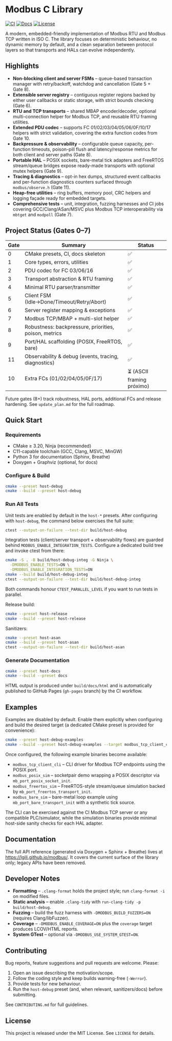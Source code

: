 # Modbus C Library

[![CI](https://github.com/lgili/modbus/actions/workflows/ci.yml/badge.svg)](https://github.com/lgili/modbus/actions/workflows/ci.yml)
[![Docs](https://github.com/lgili/modbus/actions/workflows/ci.yml/badge.svg?label=docs)](https://lgili.github.io/modbus/)
[![License](https://img.shields.io/badge/license-MIT-blue.svg)](LICENSE)

A modern, embedded-friendly implementation of Modbus RTU and Modbus TCP written
in ISO C.  The library focuses on deterministic behaviour, no dynamic memory by
default, and a clean separation between protocol layers so that transports and
HALs can evolve independently.

## Highlights

- **Non-blocking client and server FSMs** – queue-based transaction manager with
  retry/backoff, watchdog and cancellation (Gate 5 + Gate 8).
- **Extensible server registry** – contiguous register regions backed by either
  user callbacks or static storage, with strict bounds checking (Gate 6).
- **RTU and TCP transports** – shared MBAP encoder/decoder, optional
  multi-connection helper for Modbus TCP, and reusable RTU framing utilities.
- **Extended PDU codec** – supports FC 01/02/03/04/05/06/0F/10/17 helpers with
  strict validation, covering the extra function codes from Gate 10.
- **Backpressure & observability** – configurable queue capacity, per-function
  timeouts, poison-pill flush and latency/response metrics for both client and
  server paths (Gate 8).
- **Portable HAL** – POSIX sockets, bare-metal tick adapters and FreeRTOS
  stream/queue bridges expose ready-made transports with optional mutex
  helpers (Gate 9).
- **Tracing & diagnostics** – opt-in hex dumps, structured event callbacks and
  per-function diagnostics counters surfaced through `modbus/observe.h`
  (Gate 11).
- **Heap-free utilities** – ring buffers, memory pool, CRC helpers and logging
  façade ready for embedded targets.
- **Comprehensive tests** – unit, integration, fuzzing harnesses and CI jobs
  covering GCC/Clang/ASan/MSVC plus Modbus TCP interoperability via `mbtget`
  and `modpoll` (Gate 7).

## Project Status (Gates 0–7)

| Gate | Summary | Status |
|------|---------|--------|
| 0 | CMake presets, CI, docs skeleton | ✅ |
| 1 | Core types, errors, utilities | ✅ |
| 2 | PDU codec for FC 03/06/16 | ✅ |
| 3 | Transport abstraction & RTU framing | ✅ |
| 4 | Minimal RTU parser/transmitter | ✅ |
| 5 | Client FSM (Idle→Done/Timeout/Retry/Abort) | ✅ |
| 6 | Server register mapping & exceptions | ✅ |
| 7 | Modbus TCP/MBAP + multi-slot helper | ✅ |
| 8 | Robustness: backpressure, priorities, poison, metrics | ✅ |
| 9 | Port/HAL scaffolding (POSIX, FreeRTOS, bare) | ✅ |
| 11 | Observability & debug (events, tracing, diagnostics) | ✅ |
| 10 | Extra FCs (01/02/04/05/0F/17) | ⏳ (ASCII framing próximo) |

Future gates (8+) track robustness, HAL ports, additional FCs and release
hardening.  See `update_plan.md` for the full roadmap.

## Quick Start

### Requirements

- CMake ≥ 3.20, Ninja (recommended)
- C11-capable toolchain (GCC, Clang, MSVC, MinGW)
- Python 3 for documentation (Sphinx, Breathe)
- Doxygen + Graphviz (optional, for docs)

### Configure & Build

```bash
cmake --preset host-debug
cmake --build --preset host-debug
```

### Run All Tests

Unit tests are enabled by default in the `host-*` presets.  After configuring
with `host-debug`, the command below exercises the full suite:

```bash
ctest --output-on-failure --test-dir build/host-debug
```

Integration tests (client/server transport + observability flows) are guarded
behind `MODBUS_ENABLE_INTEGRATION_TESTS`.  Configure a dedicated build tree and
invoke ctest from there:

```bash
cmake -S . -B build/host-debug-integ -G Ninja \
  -DMODBUS_ENABLE_TESTS=ON \
  -DMODBUS_ENABLE_INTEGRATION_TESTS=ON
cmake --build build/host-debug-integ
ctest --output-on-failure --test-dir build/host-debug-integ
```

Both commands honour `CTEST_PARALLEL_LEVEL` if you want to run tests in
parallel.

Release build:

```bash
cmake --preset host-release
cmake --build --preset host-release
```

Sanitizers:

```bash
cmake --preset host-asan
cmake --build --preset host-asan
ctest --output-on-failure --test-dir build/host-asan
```

### Generate Documentation

```bash
cmake --preset host-docs
cmake --build --preset docs
```

HTML output is produced under `build/docs/html` and is automatically published
to GitHub Pages (`gh-pages` branch) by the CI workflow.

## Examples

Examples are disabled by default.  Enable them explicitly when configuring and
build the desired target (a dedicated CMake preset is provided for convenience):

```bash
cmake --preset host-debug-examples
cmake --build --preset host-debug-examples --target modbus_tcp_client_cli
```

Once configured, the following example binaries become available:

- `modbus_tcp_client_cli` – CLI driver for Modbus TCP endpoints using the POSIX port.
- `modbus_posix_sim` – socketpair demo wrapping a POSIX descriptor via `mb_port_posix_socket_init`.
- `modbus_freertos_sim` – FreeRTOS-style stream/queue simulation backed by `mb_port_freertos_transport_init`.
- `modbus_bare_sim` – bare-metal loop example using `mb_port_bare_transport_init` with a synthetic tick source.

The CLI can be exercised against the CI Modbus TCP server or any compatible
PLC/simulator, while the simulation binaries provide minimal host-side sanity
checks for each HAL adapter.

## Documentation

The full API reference (generated via Doxygen + Sphinx + Breathe) lives at
<https://lgili.github.io/modbus/>.  It covers the current surface of the library
only; legacy APIs have been removed.

## Developer Notes

- **Formatting** – `.clang-format` holds the project style; run `clang-format -i`
  on modified files.
- **Static analysis** – enable `.clang-tidy` with `run-clang-tidy -p build/host-debug`.
- **Fuzzing** – build the fuzz harness with `-DMODBUS_BUILD_FUZZERS=ON` (requires
  Clang/libFuzzer).
- **Coverage** – `-DMODBUS_ENABLE_COVERAGE=ON` plus the `coverage` target
  produces LCOV/HTML reports.
- **System GTest** – optional via `-DMODBUS_USE_SYSTEM_GTEST=ON`.

## Contributing

Bug reports, feature suggestions and pull requests are welcome.  Please:

1. Open an issue describing the motivation/scope.
2. Follow the coding style and keep builds warning-free (`-Werror`).
3. Provide tests for new behaviour.
4. Run the `host-debug` preset (and, when relevant, sanitizers/docs) before
   submitting.

See `CONTRIBUTING.md` for full guidelines.

## License

This project is released under the MIT License.  See `LICENSE` for details.
